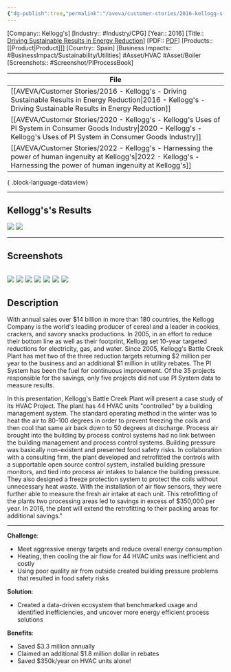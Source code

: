 ```yaml
---
{"dg-publish":true,"permalink":"/aveva/customer-stories/2016-kellogg-s-driving-sustainable-results-in-energy-reduction/"}
---
```


[Company:: Kellogg's]
[Industry:: #Industry/CPG]
[Year:: 2016]
[Title:: [Driving Sustainable Results in Energy Reduction](https://resources.osisoft.com/presentations/driving-sustainable-results-in-energy-reduction/)]
[PDF:: [PDF](https://cdn.osisoft.com/corp/en/media/presentations/2016/UsersConference2016/PDF/FA162080_Kellogg_Gothberg_DrivingSustainableResultsinEnergyReduction.pdf)]
[Products:: [[Product\|Product]]]
[Country:: Spain]
[Business Impacts:: #BusinessImpact/Sustainability/Utilities]
#Asset/HVAC #Asset/Boiler 
[Screenshots:: #Screenshot/PIProcessBook]   

| File                                                                                                                                                                               |
| ---------------------------------------------------------------------------------------------------------------------------------------------------------------------------------- |
| [[AVEVA/Customer Stories/2016 - Kellogg's - Driving Sustainable Results in Energy Reduction\|2016 - Kellogg's - Driving Sustainable Results in Energy Reduction]]               |
| [[AVEVA/Customer Stories/2020 - Kellogg's - Kellogg's Uses of PI System in Consumer Goods Industry\|2020 - Kellogg's - Kellogg's Uses of PI System in Consumer Goods Industry]] |
| [[AVEVA/Customer Stories/2022 - Kellogg's - Harnessing the power of human ingenuity at Kellogg's\|2022 - Kellogg's - Harnessing the power of human ingenuity at Kellogg's]]     |

{ .block-language-dataview}

---
## Kellogg's's Results
![](https://i.imgur.com/1HC2jVZ.png)
![](https://i.imgur.com/BBa2mLl.png)

---
## Screenshots
![](https://i.imgur.com/2vzlPJe.png)
![](https://i.imgur.com/a7DJ3Og.png)
![](https://i.imgur.com/U361g2C.png)
![](https://i.imgur.com/THfPdDm.png)
![](https://i.imgur.com/ArQut1i.png)
![](https://i.imgur.com/CUIB8dT.png)
![](https://i.imgur.com/gzLpi58.png)
---
## Description
With annual sales over $14 billion in more than 180 countries, the Kellogg Company is the world's leading producer of cereal and a leader in cookies, crackers, and savory snacks productions. In 2005, in an effort to reduce their bottom line as well as their footprint, Kellogg set 10-year targeted reductions for electricity, gas, and water. Since 2005, Kellogg's Battle Creek Plant has met two of the three reduction targets returning $2 million per year to the business and an additional $1 million in utility rebates. The PI System has been the fuel for continuous improvement. Of the 35 projects responsible for the savings, only five projects did not use PI System data to measure results.

In this presentation, Kellogg's Battle Creek Plant will present a case study of its HVAC Project. The plant has 44 HVAC units "controlled" by a building management system. The standard operating method in the winter was to heat the air to 80-100 degrees in order to prevent freezing the coils and then cool that same air back down to 50 degrees at discharge. Process air brought into the building by process control systems had no link between the building management and process control systems. Building pressure was basically non-existent and presented food safety risks. In collaboration with a consulting firm, the plant developed and retrofitted the controls with a supportable open source control system, installed building pressure monitors, and tied into process air intakes to balance the building pressure. They also designed a freeze protection system to protect the coils without unnecessary heat waste. With the installation of air flow sensors, they were further able to measure the fresh air intake at each unit. This retrofitting of the plants two processing areas led to savings in excess of $350,000 per year. In 2016, the plant will extend the retrofitting to their packing areas for additional savings."

---

**Challenge**:
- Meet aggressive energy targets and reduce overall energy consumption
- Heating, then cooling the air flow for 44 HVAC units was inefficient and costly
- Using poor quality air from outside created building pressure problems that resulted in food safety risks

**Solution**:
- Created a data-driven ecosystem that benchmarked usage and identified inefficiencies, and uncover more energy efficient process solutions

**Benefits**:
- Saved $3.3 million annually
- Claimed an additional $1.8 million dollar in rebates
- Saved $350k/year on HVAC units alone!
